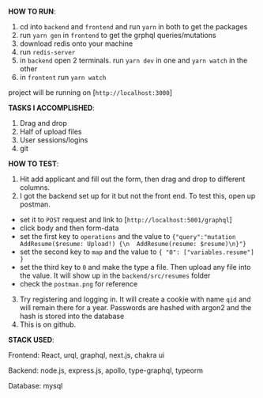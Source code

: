 **HOW TO RUN**:
1. cd into `backend` and `frontend` and run `yarn` in both to get the packages
2. run `yarn gen` in `frontend` to get the grphql queries/mutations
3. download redis onto your machine
4. run `redis-server`
5. in `backend` open 2 terminals. run `yarn dev` in one and `yarn watch` in the other
6. in `frontent` run `yarn watch`

project will be running on [`http://localhost:3000`]

**TASKS I ACCOMPLISHED**:
1. Drag and drop
2. Half of upload files
3. User sessions/logins
4. git

**HOW TO TEST**:
1. Hit add applicant and fill out the form, then drag and drop to different columns.
2. I got the backend set up for it but not the front end. To test this, open up postman.
  * set it to `POST` request and link to [`http://localhost:5001/graphql`]
  * click body and then form-data
  * set the first key to `operations` and the value to `{"query":"mutation AddResume($resume: Upload!) {\n  AddResume(resume: $resume)\n}"}`
  * set the second key to `map` and the value to `{ "0": ["variables.resume"] }`
  * set the third key to `0` and make the type a file. Then upload any file into the value. It will show up in the `backend/src/resumes` folder
  * check the `postman.png` for reference
3. Try registering and logging in. It will create a cookie with name `qid` and will remain there for a year. Passwords are hashed with argon2 and the hash is stored into the database
4. This is on github.

**STACK USED**:

Frontend:
React, urql, graphql, next.js, chakra ui

Backend:
node.js, express.js, apollo, type-graphql, typeorm

Database:
mysql
